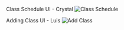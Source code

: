 Class Schedule UI - Crystal
![Class Schedule](https://github.com/dssung/COGS121-NONAME/blob/master/Planning/MS8images/class%20sched%20crystal.JPG)

Adding Class UI - Luis
![Add Class](https://github.com/dssung/COGS121-NONAME/blob/master/Planning/MS8images/adding%20class%20luis.JPG)
